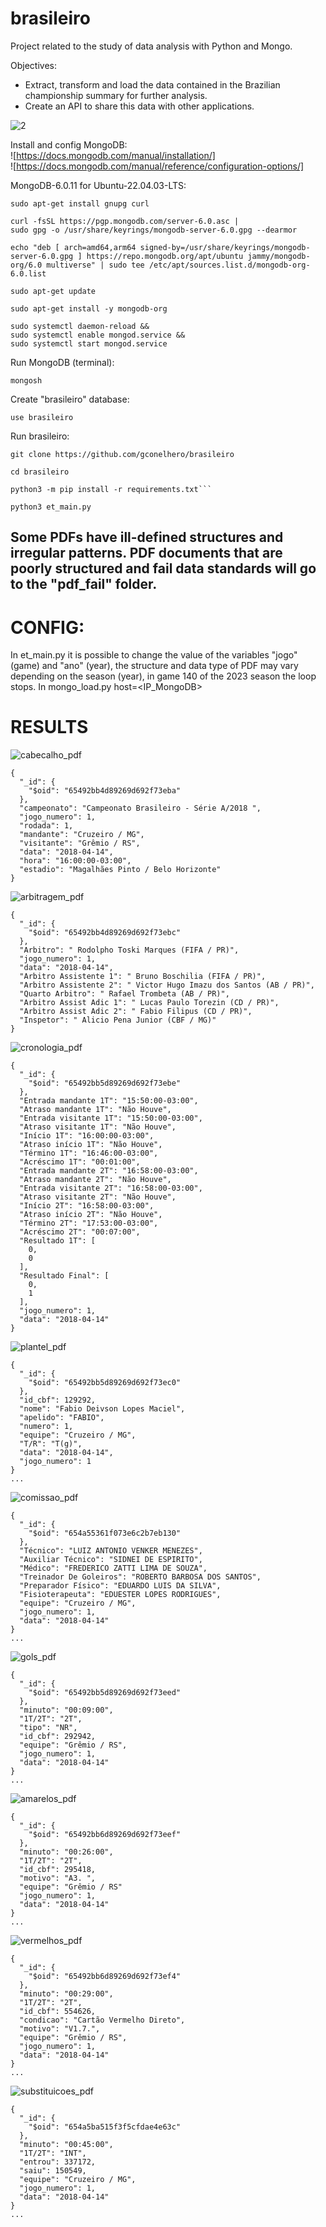 # brasileiro
Project related to the study of data analysis with Python and Mongo.

Objectives:
* Extract, transform and load the data contained in the Brazilian championship summary for further analysis.
* Create an API to share this data with other applications.

![2](https://github.com/gconelhero/brasileiro/assets/26088216/3ecf6a2f-5b07-4373-b933-8948e760b7f0)

Install and config MongoDB:<br>
![https://docs.mongodb.com/manual/installation/]<br>
![https://docs.mongodb.com/manual/reference/configuration-options/]

MongoDB-6.0.11 for Ubuntu-22.04.03-LTS:
```
sudo apt-get install gnupg curl
```
```
curl -fsSL https://pgp.mongodb.com/server-6.0.asc |
sudo gpg -o /usr/share/keyrings/mongodb-server-6.0.gpg --dearmor
```
```
echo "deb [ arch=amd64,arm64 signed-by=/usr/share/keyrings/mongodb-server-6.0.gpg ] https://repo.mongodb.org/apt/ubuntu jammy/mongodb-org/6.0 multiverse" | sudo tee /etc/apt/sources.list.d/mongodb-org-6.0.list
```
```
sudo apt-get update
```
```
sudo apt-get install -y mongodb-org
```
```
sudo systemctl daemon-reload &&
sudo systemctl enable mongod.service &&
sudo systemctl start mongod.service
```
Run MongoDB (terminal):
```
mongosh
```
Create "brasileiro" database:
```
use brasileiro
```
Run brasileiro:
```
git clone https://github.com/gconelhero/brasileiro
```
```
cd brasileiro
```
```
python3 -m pip install -r requirements.txt```
```
```
python3 et_main.py
```

## Some PDFs have ill-defined structures and irregular patterns. PDF documents that are poorly structured and fail data standards will go to the "pdf_fail" folder.

# CONFIG:
In et_main.py it is possible to change the value of the variables "jogo" (game) and "ano" (year), the structure and data type of PDF may vary depending on the season (year), in game 140 of the 2023 season the loop stops.
In mongo_load.py host=<IP_MongoDB>

# RESULTS
![cabecalho_pdf](https://github.com/gconelhero/brasileiro/assets/26088216/5ea5d325-3b7c-4341-8362-7ed69d79f102)
```
{
  "_id": {
    "$oid": "65492bb4d89269d692f73eba"
  },
  "campeonato": "Campeonato Brasileiro - Série A/2018 ",
  "jogo_numero": 1,
  "rodada": 1,
  "mandante": "Cruzeiro / MG",
  "visitante": "Grêmio / RS",
  "data": "2018-04-14",
  "hora": "16:00:00-03:00",
  "estadio": "Magalhães Pinto / Belo Horizonte"
}
```
![arbitragem_pdf](https://github.com/gconelhero/brasileiro/assets/26088216/af029e3f-c842-45c5-9376-de293c05d013)
```
{
  "_id": {
    "$oid": "65492bb4d89269d692f73ebc"
  },
  "Arbitro": " Rodolpho Toski Marques (FIFA / PR)",
  "jogo_numero": 1,
  "data": "2018-04-14",
  "Arbitro Assistente 1": " Bruno Boschilia (FIFA / PR)",
  "Arbitro Assistente 2": " Victor Hugo Imazu dos Santos (AB / PR)",
  "Quarto Arbitro": " Rafael Trombeta (AB / PR)",
  "Arbitro Assist Adic 1": " Lucas Paulo Torezin (CD / PR)",
  "Arbitro Assist Adic 2": " Fabio Filipus (CD / PR)",
  "Inspetor": " Alicio Pena Junior (CBF / MG)"
}
```

![cronologia_pdf](https://github.com/gconelhero/brasileiro/assets/26088216/fc165508-cffb-4a6a-9667-731391dd06f7)
```
{
  "_id": {
    "$oid": "65492bb5d89269d692f73ebe"
  },
  "Entrada mandante 1T": "15:50:00-03:00",
  "Atraso mandante 1T": "Não Houve",
  "Entrada visitante 1T": "15:50:00-03:00",
  "Atraso visitante 1T": "Não Houve",
  "Início 1T": "16:00:00-03:00",
  "Atraso início 1T": "Não Houve",
  "Término 1T": "16:46:00-03:00",
  "Acréscimo 1T": "00:01:00",
  "Entrada mandante 2T": "16:58:00-03:00",
  "Atraso mandante 2T": "Não Houve",
  "Entrada visitante 2T": "16:58:00-03:00",
  "Atraso visitante 2T": "Não Houve",
  "Início 2T": "16:58:00-03:00",
  "Atraso início 2T": "Não Houve",
  "Término 2T": "17:53:00-03:00",
  "Acréscimo 2T": "00:07:00",
  "Resultado 1T": [
    0,
    0
  ],
  "Resultado Final": [
    0,
    1
  ],
  "jogo_numero": 1,
  "data": "2018-04-14"
}
```

![plantel_pdf](https://github.com/gconelhero/brasileiro/assets/26088216/2a035374-ddb6-4dd1-98a0-cee1926ce6fb)
```
{
  "_id": {
    "$oid": "65492bb5d89269d692f73ec0"
  },
  "id_cbf": 129292,
  "nome": "Fabio Deivson Lopes Maciel",
  "apelido": "FABIO",
  "numero": 1,
  "equipe": "Cruzeiro / MG",
  "T/R": "T(g)",
  "data": "2018-04-14",
  "jogo_numero": 1
}
...
```

![comissao_pdf](https://github.com/gconelhero/brasileiro/assets/26088216/9dfd01ee-a2b6-43f5-8151-91e177424964)
```
{
  "_id": {
    "$oid": "654a55361f073e6c2b7eb130"
  },
  "Técnico": "LUIZ ANTONIO VENKER MENEZES",
  "Auxiliar Técnico": "SIDNEI DE ESPIRITO",
  "Médico": "FREDERICO ZATTI LIMA DE SOUZA",
  "Treinador De Goleiros": "ROBERTO BARBOSA DOS SANTOS",
  "Preparador Físico": "EDUARDO LUIS DA SILVA",
  "Fisioterapeuta": "EDUESTER LOPES RODRIGUES",
  "equipe": "Cruzeiro / MG",
  "jogo_numero": 1,
  "data": "2018-04-14"
}
...
```

![gols_pdf](https://github.com/gconelhero/brasileiro/assets/26088216/5cc06c7f-b328-41ae-8ea7-9229f3134985)
```
{
  "_id": {
    "$oid": "65492bb5d89269d692f73eed"
  },
  "minuto": "00:09:00",
  "1T/2T": "2T",
  "tipo": "NR", 
  "id_cbf": 292942,
  "equipe": "Grêmio / RS",
  "jogo_numero": 1,
  "data": "2018-04-14"
}
...
```

![amarelos_pdf](https://github.com/gconelhero/brasileiro/assets/26088216/1237fd23-8a3f-4d4c-aeaf-06d6f71807e3)
```
{
  "_id": {
    "$oid": "65492bb6d89269d692f73eef"
  },
  "minuto": "00:26:00",
  "1T/2T": "2T",
  "id_cbf": 295418,
  "motivo": "A3. ",
  "equipe": "Grêmio / RS"
  "jogo_numero": 1,
  "data": "2018-04-14"
}
...
```

![vermelhos_pdf](https://github.com/gconelhero/brasileiro/assets/26088216/717274b4-2c67-4696-b1c7-2d883d2c5709)
```
{
  "_id": {
    "$oid": "65492bb6d89269d692f73ef4"
  },
  "minuto": "00:29:00",
  "1T/2T": "2T",
  "id_cbf": 554626,
  "condicao": "Cartão Vermelho Direto",
  "motivo": "V1.7.",
  "equipe": "Grêmio / RS",
  "jogo_numero": 1,
  "data": "2018-04-14"
}
...
```

![substituicoes_pdf](https://github.com/gconelhero/brasileiro/assets/26088216/5e771543-60a7-43e0-be01-b47ab9939d8d)
```
{
  "_id": {
    "$oid": "654a5ba515f3f5cfdae4e63c"
  },
  "minuto": "00:45:00",
  "1T/2T": "INT",
  "entrou": 337172,
  "saiu": 150549,
  "equipe": "Cruzeiro / MG",
  "jogo_numero": 1,
  "data": "2018-04-14"
}
...
```
